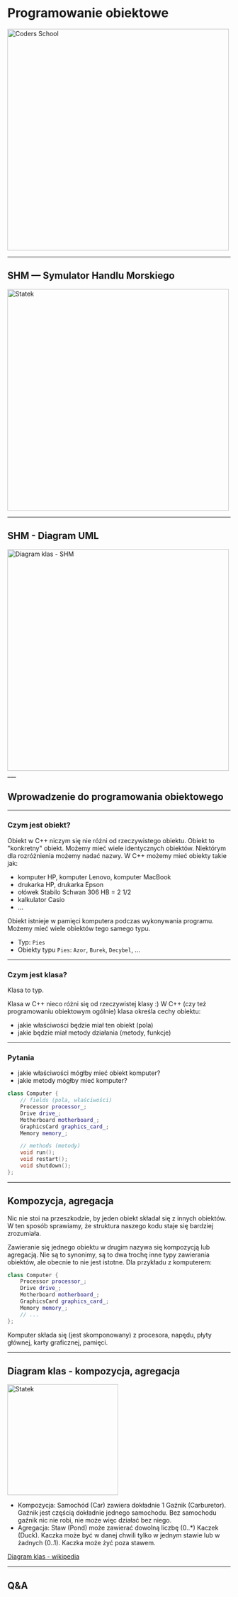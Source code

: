 <!-- .slide: data-background="#111111" -->

# Programowanie obiektowe

<a href="https://coders.school">
    <img width="500" data-src="../coders_school_logo.png" alt="Coders School" class="plain">
</a>

___

## SHM — Symulator Handlu Morskiego

<img height="500" data-src="img/statek.png" alt="Statek" class="plain">

___
<!-- .slide: data-background="#eeeeee" -->

## SHM - Diagram UML

<a href="../shm-uml.svg">
    <img height="500" data-src="../shm-uml.svg" alt="Diagram klas - SHM" class="plain">
</a>
___

## Wprowadzenie do programowania obiektowego

___

### Czym jest obiekt?

Obiekt w C++ niczym się nie różni od rzeczywistego obiektu. Obiekt to "konkretny" obiekt. Możemy mieć wiele identycznych obiektów. Niektórym dla rozróżnienia możemy nadać nazwy. W C++ możemy mieć obiekty takie jak:

* <!-- .element: class="fragment fade-in" --> komputer HP, komputer Lenovo, komputer MacBook
* <!-- .element: class="fragment fade-in" --> drukarka HP, drukarka Epson
* <!-- .element: class="fragment fade-in" --> ołówek Stabilo Schwan 306 HB = 2 1/2
* <!-- .element: class="fragment fade-in" --> kalkulator Casio
* <!-- .element: class="fragment fade-in" --> ...

Obiekt istnieje w pamięci komputera podczas wykonywania programu. Możemy mieć wiele obiektów tego samego typu.
<!-- .element: class="fragment fade-in" -->

* <!-- .element: class="fragment fade-in" --> Typ: <code>Pies</code>
* <!-- .element: class="fragment fade-in" --> Obiekty typu <code>Pies</code>: <code>Azor</code>, <code>Burek</code>, <code>Decybel</code>, ...

___

### Czym jest klasa?

Klasa to typ.

Klasa w C++ nieco różni się od rzeczywistej klasy :) W C++ (czy też programowaniu obiektowym ogólnie) klasa określa cechy obiektu:
<!-- .element: class="fragment fade-in" -->

* <!-- .element: class="fragment fade-in" --> jakie właściwości będzie miał ten obiekt (pola)
* <!-- .element: class="fragment fade-in" --> jakie będzie miał metody działania (metody, funkcje)

___

### Pytania

* <!-- .element: class="fragment fade-in" --> jakie właściwości mógłby mieć obiekt komputer?
* <!-- .element: class="fragment fade-in" --> jakie metody mógłby mieć komputer?

```cpp
class Computer {
    // fields (pola, właściwości)
    Processor processor_;
    Drive drive_;
    Motherboard motherboard_;
    GraphicsCard graphics_card_;
    Memory memory_;

    // methods (metody)
    void run();
    void restart();
    void shutdown();
};
```
<!-- .element: class="fragment fade-in" -->

___

## Kompozycja, agregacja

Nic nie stoi na przeszkodzie, by jeden obiekt składał się z innych obiektów. W ten sposób sprawiamy, że struktura naszego kodu staje się bardziej zrozumiała.

Zawieranie się jednego obiektu w drugim nazywa się kompozycją lub agregacją. Nie są to synonimy, są to dwa trochę inne typy zawierania obiektów, ale obecnie to nie jest istotne. Dla przykładu z komputerem:
<!-- .element: class="fragment fade-in" -->

```cpp
class Computer {
    Processor processor_;
    Drive drive_;
    Motherboard motherboard_;
    GraphicsCard graphics_card_;
    Memory memory_;
    // ...
};
```
<!-- .element: class="fragment fade-in" -->

Komputer składa się (jest skomponowany) z procesora, napędu, płyty głównej, karty graficznej, pamięci.
<!-- .element: class="fragment fade-in" -->

___
<!-- .slide: data-background="#eeeeee" -->

## Diagram klas - kompozycja, agregacja

<img height="250" data-src="img/composition_aggregation.png" alt="Statek" class="plain">

* <!-- .element: class="fragment fade-in" --> Kompozycja: Samochód (Car) zawiera dokładnie 1 Gaźnik (Carburetor). Gaźnik jest częścią dokładnie jednego samochodu. Bez samochodu gaźnik nic nie robi, nie może więc działać bez niego.
* <!-- .element: class="fragment fade-in" --> Agregacja: Staw (Pond) może zawierać dowolną liczbę (0..*) Kaczek (Duck). Kaczka może być w danej chwili tylko w jednym stawie lub w żadnych (0..1). Kaczka może żyć poza stawem.

[Diagram klas - wikipedia](https://en.wikipedia.org/wiki/Class_diagram)
<!-- .element: class="fragment fade-in" -->

___

## Q&A
